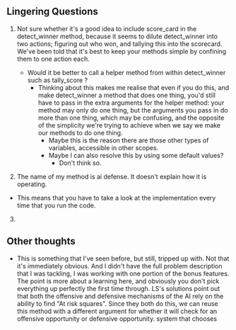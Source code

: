 ## Lingering Questions
 1. Not sure whether it's a good idea to include score_card in the detect_winner method,
    because it seems to dilute detect_winner into two actions; figuring out who won, and
    tallying this into the scorecard. We've been told that it's best to keep your methods
    simple by confining them to one action each.
    - Would it be better to call a helper method from within detect_winner such as
      tally_score   ?
      - Thinking about this makes me realise that even if you do this, and make
        detect_winner a method that does one thing, you'd still have to pass in
        the extra arguments for the helper method: your method may only do one thing,
        but the arguments you pass in do more than one thing, which may be confusing,
        and the opposite of the simplicity we're trying to achieve when we say we make
        our methods to do one thing.
          - Maybe this is the reason there are those other types of variables,
            accessible in other scopes.
          - Maybe I can also resolve this by using some default values?
            - Don't think so.

 2. The name of my method is ai defense. It doesn't explain how it is operating.
   - This means that you have to take a look at the implementation every time that you run the code.

 3.

## Other thoughts

- This is something that I've seen before, but still, tripped up with. Not that
  it's immediately obvious. And I didn't have the full problem description that
  I was tackling, I was working with one portion of the bonus features. The point
  is more about a learning here, and obviously you don't pick everything up perfectly
  the first time through. LS's solutions point out that both the offensive and defensive
  mechanisms of the AI rely on the ability to find "At risk squares". Since they both
  do this, we can reuse this method with a different argument for whether it will
  check for an offensive opportunity or defensive opportunity.
  system that chooses